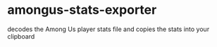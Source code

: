 # amongus-stats-exporter
decodes the Among Us player stats file and copies the stats into your clipboard
